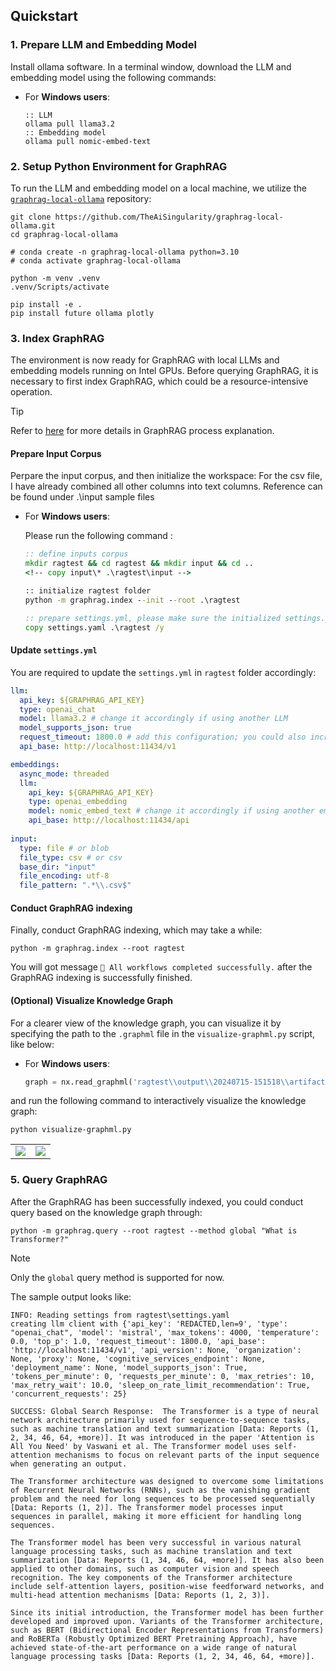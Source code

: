 ## Quickstart

### 1. Prepare LLM and Embedding Model

Install ollama software. In a terminal window, download the LLM and embedding model using the following commands:

- For **Windows users**:

  ```
  :: LLM
  ollama pull llama3.2
  :: Embedding model
  ollama pull nomic-embed-text
  ```

### 2. Setup Python Environment for GraphRAG

To run the LLM and embedding model on a local machine, we utilize the [`graphrag-local-ollama`](https://github.com/TheAiSingularity/graphrag-local-ollama) repository:

```shell
git clone https://github.com/TheAiSingularity/graphrag-local-ollama.git
cd graphrag-local-ollama

# conda create -n graphrag-local-ollama python=3.10
# conda activate graphrag-local-ollama

python -m venv .venv
.venv/Scripts/activate

pip install -e .
pip install future ollama plotly
```

### 3. Index GraphRAG

The environment is now ready for GraphRAG with local LLMs and embedding models running on Intel GPUs. Before querying GraphRAG, it is necessary to first index GraphRAG, which could be a resource-intensive operation.

> [!TIP]
> Refer to [here](https://microsoft.github.io/graphrag/) for more details in GraphRAG process explanation.

#### Prepare Input Corpus

Perpare the input corpus, and then initialize the workspace:
For the csv file, I have already combined all other columns into text columns. 
Reference can be found under .\input sample files

- For **Windows users**:

  Please run the following command :

  ```cmd
  :: define inputs corpus
  mkdir ragtest && cd ragtest && mkdir input && cd .. 
  <!-- copy input\* .\ragtest\input -->

  :: initialize ragtest folder
  python -m graphrag.index --init --root .\ragtest

  :: prepare settings.yml, please make sure the initialized settings.yml in ragtest folder is replaced by settings.yml in graphrag-ollama-local folder
  copy settings.yaml .\ragtest /y
  ```

#### Update `settings.yml`

You are required to update the `settings.yml` in `ragtest` folder accordingly:

```yml
llm:
  api_key: ${GRAPHRAG_API_KEY}
  type: openai_chat
  model: llama3.2 # change it accordingly if using another LLM
  model_supports_json: true
  request_timeout: 1800.0 # add this configuration; you could also increase the request_timeout
  api_base: http://localhost:11434/v1

embeddings:
  async_mode: threaded
  llm:
    api_key: ${GRAPHRAG_API_KEY}
    type: openai_embedding
    model: nomic_embed_text # change it accordingly if using another embedding model
    api_base: http://localhost:11434/api
   
input:
  type: file # or blob
  file_type: csv # or csv
  base_dir: "input"
  file_encoding: utf-8
  file_pattern: ".*\\.csv$"

```

#### Conduct GraphRAG indexing

Finally, conduct GraphRAG indexing, which may take a while:

```shell
python -m graphrag.index --root ragtest
```

You will got message `🚀 All workflows completed successfully.` after the GraphRAG indexing is successfully finished.

#### (Optional) Visualize Knowledge Graph

For a clearer view of the knowledge graph, you can visualize it by specifying the path to the `.graphml` file in the `visualize-graphml.py` script, like below:

- For **Windows users**:

  ```python
  graph = nx.read_graphml('ragtest\\output\\20240715-151518\\artifacts\\summarized_graph.graphml') 
  ```

and run the following command to interactively visualize the knowledge graph:

```shell
python visualize-graphml.py
```

<table width="100%">
  <tr>
    <td><a href="https://llm-assets.readthedocs.io/en/latest/_images/knowledge_graph_1.png"><img src="https://llm-assets.readthedocs.io/en/latest/_images/knowledge_graph_1.png"/></a></td>
    <td><a href="https://llm-assets.readthedocs.io/en/latest/_images/knowledge_graph_2.png"><img src="https://llm-assets.readthedocs.io/en/latest/_images/knowledge_graph_2.png"/></a></td>
</tr>
</table>

### 5. Query GraphRAG

After the GraphRAG has been successfully indexed, you could conduct query based on the knowledge graph through:

```shell
python -m graphrag.query --root ragtest --method global "What is Transformer?"
```

> [!NOTE]
> Only the `global` query method is supported for now.

The sample output looks like:

```log
INFO: Reading settings from ragtest\settings.yaml
creating llm client with {'api_key': 'REDACTED,len=9', 'type': "openai_chat", 'model': 'mistral', 'max_tokens': 4000, 'temperature': 0.0, 'top_p': 1.0, 'request_timeout': 1800.0, 'api_base': 'http://localhost:11434/v1', 'api_version': None, 'organization': None, 'proxy': None, 'cognitive_services_endpoint': None, 'deployment_name': None, 'model_supports_json': True, 'tokens_per_minute': 0, 'requests_per_minute': 0, 'max_retries': 10, 'max_retry_wait': 10.0, 'sleep_on_rate_limit_recommendation': True, 'concurrent_requests': 25}

SUCCESS: Global Search Response:  The Transformer is a type of neural network architecture primarily used for sequence-to-sequence tasks, such as machine translation and text summarization [Data: Reports (1, 2, 34, 46, 64, +more)]. It was introduced in the paper 'Attention is All You Need' by Vaswani et al. The Transformer model uses self-attention mechanisms to focus on relevant parts of the input sequence when generating an output.

The Transformer architecture was designed to overcome some limitations of Recurrent Neural Networks (RNNs), such as the vanishing gradient problem and the need for long sequences to be processed sequentially [Data: Reports (1, 2)]. The Transformer model processes input sequences in parallel, making it more efficient for handling long sequences.

The Transformer model has been very successful in various natural language processing tasks, such as machine translation and text summarization [Data: Reports (1, 34, 46, 64, +more)]. It has also been applied to other domains, such as computer vision and speech recognition. The key components of the Transformer architecture include self-attention layers, position-wise feedforward networks, and multi-head attention mechanisms [Data: Reports (1, 2, 3)].

Since its initial introduction, the Transformer model has been further developed and improved upon. Variants of the Transformer architecture, such as BERT (Bidirectional Encoder Representations from Transformers) and RoBERTa (Robustly Optimized BERT Pretraining Approach), have achieved state-of-the-art performance on a wide range of natural language processing tasks [Data: Reports (1, 2, 34, 46, 64, +more)].
```